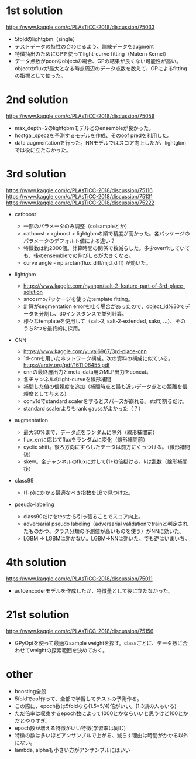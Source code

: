 # 1st solution
https://www.kaggle.com/c/PLAsTiCC-2018/discussion/75033  
- 5foldのlightgbm（single）
- テストデータの特性の合わせるよう、訓練データをaugment
- 特徴抽出のためにGPを使ってlight-curve fitting（Matern Kernel）
- データ点数がpoorなobjectの場合、GPの結果が良くない可能性が高い。objectのfluxが最大となる時点周辺のデータ点数を数えて、GPによるfittingの指標として使った。

# 2nd solution
https://www.kaggle.com/c/PLAsTiCC-2018/discussion/75059  
- max_depth=2のlightgbmモデルとのensembleが良かった。
- hostgal_speczを予測するモデルを作成、そのoof predを利用した。
- data augmentationを行った。NNモデルではスコア向上したが、lightgbmでは役に立たなかった。

# 3rd solution
https://www.kaggle.com/c/PLAsTiCC-2018/discussion/75116  
https://www.kaggle.com/c/PLAsTiCC-2018/discussion/75131  
https://www.kaggle.com/c/PLAsTiCC-2018/discussion/75222  

- catboost
  - 一部のパラメータのみ調整（colsampleとか）
  - catboost > xgboost > lightgbmの順で精度が高かった。各パッケージのパラメータのデフォルト値による違い？
  - 特徴数は約2000個。計算時間の関係で数減らした。多少overfitしていても、後のensembleでの伸びしろが大きくなる。
  - curve angle - np.arctan(flux_diff/mjd_diff) が効いた。

- lightgbm
  - https://www.kaggle.com/nyanpn/salt-2-feature-part-of-3rd-place-solution
  - sncosmoパッケージを使ったtemplate fitting。
  - 計算がsegmentation errorを吐く場合があったので、object_id%30でデータを分割し、30インスタンスで並列計算。
  - 様々なtemplateを使用して（salt-2, salt-2-extended, sako, ...）、そのうち8つを最終的に採用。

- CNN
  - https://www.kaggle.com/yuval6967/3rd-place-cnn
  - 1d-cnnを用いたネットワーク構成。次の資料の構成に似ている。https://arxiv.org/pdf/1611.06455.pdf
  - cnnの最終層出力とmeta-data用のMLP出力をconcat。
  - 各チャンネルのlight-curveを線形補間
  - 補間した値の信頼度を追加（補間時点と最も近いデータ点との距離を信頼度として与える）
  - conv1dでstandard scalerをするとスパースが崩れる。stdで割るだけ。
  - standard scalerよりもrank gaussがよかった（？）

- augmentation
  - 最大30%まで、データ点をランダムに除外（線形補間前）
  - flux_errに応じてfluxをランダムに変化（線形補間前）
  - cyclic shift。後ろ方向にずらしたデータは前方にくっつける。（線形補間後）
  - skew。全チャンネルのfluxに対して(1+k)倍掛ける。kは乱数（線形補間後）

- class99
  - (1-p)にかかる最適なべき指数をLBで見つけた。

- pseudo-labeling
    - class90だけをtestから引っ張ることでスコア向上。
    - adversarial pseudo labeling（adversarial validationでtrainと判定されたものかつ、クラス分類の予測値が高いものを使う）がNNに効いた。
    - LGBM -> LGBMは効かない。LGBM->NNは効いた。でも逆はいまいち。

# 4th solution
https://www.kaggle.com/c/PLAsTiCC-2018/discussion/75011  
- autoencoderモデルを作成したが、特徴量として役に立たなかった。

# 21st solution
https://www.kaggle.com/c/PLAsTiCC-2018/discussion/75156  
- GPyOptを使って最適なsample weightを探す。classごとに、データ数に合わせてweightの探索範囲を決めておく。

# other
- boosting全般
- 5foldでoof作って、全部で学習してテストの予測作る。
- この際に、epoch数は5foldなら(1.5*5/4)倍がいい。(1.3派の人もいる)
- ただ倍率は収束するepoch数によって1000とかならいいと思うけど100とかだとやりすぎ。
- epoch数が増える特徴がいい特徴(学習率は同じ)
- 特徴の数は多いほどアンサンブルで上がる、減らす理由は時間がかかる以外にない。
- lambda, alphaも小さい方がアンサンブルにはいい

